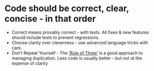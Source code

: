 # Code should be correct, clear, concise - in that order
* Correct means provably correct - with tests. All fixes & new features should include tests to prevent regressions.
* Choose clarity over cleverness - use advanced language tricks with care.
* Don’t Repeat Yourself - The [‘Rule of Three’](https://en.wikipedia.org/wiki/Rule_of_three_(computer_programming)) is a good approach to managing duplication. Less code is usually better - but not at the expense of clarity
